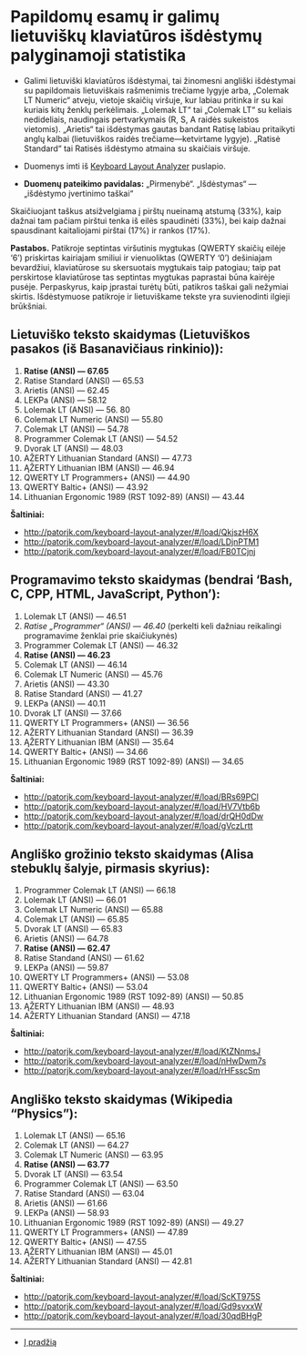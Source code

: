 
# Papildomų esamų ir galimų lietuviškų klaviatūros išdėstymų palyginamoji statistika

+ Galimi lietuviški klaviatūros išdėstymai, tai žinomesni angliški išdėstymai su papildomais lietuviškais rašmenimis trečiame lygyje arba, „Colemak LT Numeric“ atveju, vietoje skaičių viršuje, kur labiau pritinka ir su kai kuriais kitų ženklų perkėlimais. „Lolemak LT“ tai „Colemak LT“ su keliais nedideliais, naudingais pertvarkymais (R, S, A raidės sukeistos vietomis). „Arietis“ tai išdėstymas gautas bandant Ratisę labiau pritaikyti anglų kalbai (lietuviškos raidės trečiame—ketvirtame lygyje). „Ratisė Standard“ tai Ratisės išdėstymo atmaina su skaičiais viršuje.

+ Duomenys imti iš [Keyboard Layout Analyzer](http://patorjk.com/keyboard-layout-analyzer/#/main) puslapio.

+ __Duomenų pateikimo pavidalas:__ „Pirmenybė“. „Išdėstymas“ — „išdėstymo įvertinimo taškai“

Skaičiuojant taškus atsižvelgiama į pirštų nueinamą atstumą (33%), kaip dažnai tam pačiam pirštui tenka iš eilės spaudinėti (33%), bei kaip dažnai spausdinant kaitaliojami pirštai (17%) ir rankos (17%).

__Pastabos.__ Patikroje septintas viršutinis mygtukas (QWERTY skaičių eilėje ‘6’) priskirtas kairiajam smiliui ir vienuoliktas (QWERTY ‘0’) dešiniajam bevardžiui, klaviatūrose su skersuotais mygtukais taip patogiau; taip pat perskirtose klaviatūrose tas septintas mygtukas paprastai būna kairėje pusėje. Perpaskyrus, kaip įprastai turėtų būti, patikros taškai gali nežymiai skirtis. Išdėstymuose patikroje ir lietuviškame tekste yra suvienodinti ilgieji brūkšniai.

## Lietuviško teksto skaidymas (Lietuviškos pasakos (iš Basanavičiaus rinkinio)):

1. __Ratise (ANSI) — 67.65__
2. Ratise Standard (ANSI) — 65.53
3. Arietis (ANSI) — 62.45
4. LEKPa (ANSI) — 58.12
5. Lolemak LT (ANSI) — 56. 80
6. Colemak LT Numeric (ANSI) — 55.80
7. Colemak LT (ANSI) — 54.78
8. Programmer Colemak LT (ANSI) — 54.52
9. Dvorak LT (ANSI) — 48.03
10. AŽERTY Lithuanian Standard (ANSI) — 47.73
11. ĄŽERTY Lithuanian IBM (ANSI) — 46.94
12. QWERTY LT Programmers+ (ANSI) — 44.90
13. QWERTY Baltic+ (ANSI) — 43.92
14. Lithuanian Ergonomic 1989 (RST 1092-89) (ANSI) — 43.44

__Šaltiniai:__

+ http://patorjk.com/keyboard-layout-analyzer/#/load/QkjszH6X
+ http://patorjk.com/keyboard-layout-analyzer/#/load/LDjnPTM1
+ http://patorjk.com/keyboard-layout-analyzer/#/load/FB0TCjnj

## Programavimo teksto skaidymas (bendrai ‘Bash, C, CPP, HTML, JavaScript, Python’):

1. Lolemak LT (ANSI) — 46.51
2. _Ratise „Programmer“ (ANSI) — 46.40_ (perkelti keli dažniau reikalingi programavime ženklai prie skaičiukynės)
3. Programmer Colemak LT (ANSI) — 46.32
4. __Ratise (ANSI) — 46.23__
5. Colemak LT (ANSI) — 46.14
6. Colemak LT Numeric (ANSI) — 45.76
7. Arietis (ANSI) — 43.30
8. Ratise Standard (ANSI) — 41.27
9. LEKPa (ANSI) — 40.11
10. Dvorak LT (ANSI) — 37.66
11. QWERTY LT Programmers+ (ANSI) — 36.56
12. AŽERTY Lithuanian Standard (ANSI) — 36.39
13. ĄŽERTY Lithuanian IBM (ANSI) — 35.64
14. QWERTY Baltic+ (ANSI) — 34.66
15. Lithuanian Ergonomic 1989 (RST 1092-89) (ANSI) — 34.65

__Šaltiniai:__

+ http://patorjk.com/keyboard-layout-analyzer/#/load/BRs69PCl
+ http://patorjk.com/keyboard-layout-analyzer/#/load/HV7Vtb6b
+ http://patorjk.com/keyboard-layout-analyzer/#/load/drQH0dDw
+ http://patorjk.com/keyboard-layout-analyzer/#/load/gVczLrtt

## Angliško grožinio teksto skaidymas (Alisa stebuklų šalyje, pirmasis skyrius):

1. Programmer Colemak LT (ANSI) — 66.18
2. Lolemak LT (ANSI) — 66.01
3. Colemak LT Numeric (ANSI) — 65.88
4. Colemak LT (ANSI) — 65.85
5. Dvorak LT (ANSI) — 65.83
6. Arietis (ANSI) — 64.78
7. __Ratise (ANSI) — 62.47__
8. Ratise Standand (ANSI) — 61.62
9. LEKPa (ANSI) — 59.87
10. QWERTY LT Programmers+ (ANSI) — 53.08
11. QWERTY Baltic+ (ANSI) — 53.04
12. Lithuanian Ergonomic 1989 (RST 1092-89) (ANSI) — 50.85
13. ĄŽERTY Lithuanian IBM (ANSI) — 48.93
14. AŽERTY Lithuanian Standard (ANSI) — 47.18

__Šaltiniai:__

+ http://patorjk.com/keyboard-layout-analyzer/#/load/KtZNnmsJ
+ http://patorjk.com/keyboard-layout-analyzer/#/load/nHwDwm7s
+ http://patorjk.com/keyboard-layout-analyzer/#/load/rHFsscSm

## Angliško teksto skaidymas (Wikipedia “Physics”):

1. Lolemak LT (ANSI) — 65.16
2. Colemak LT (ANSI) — 64.27
3. Colemak LT Numeric (ANSI) — 63.95
4. __Ratise (ANSI) — 63.77__
5. Dvorak LT (ANSI) — 63.54
6. Programmer Colemak LT (ANSI) — 63.50
7. Ratise Standard (ANSI) — 63.04
8. Arietis (ANSI) — 61.66
9. LEKPa (ANSI) — 58.93
10. Lithuanian Ergonomic 1989 (RST 1092-89) (ANSI) — 49.27
11. QWERTY LT Programmers+ (ANSI) — 47.89
12. QWERTY Baltic+ (ANSI) — 47.55
13. ĄŽERTY Lithuanian IBM (ANSI) — 45.01
14. AŽERTY Lithuanian Standard (ANSI) — 42.81

__Šaltiniai:__

+ http://patorjk.com/keyboard-layout-analyzer/#/load/ScKT975S
+ http://patorjk.com/keyboard-layout-analyzer/#/load/Gd9svxxW
+ http://patorjk.com/keyboard-layout-analyzer/#/load/30qdBHgP

-----------------------------------------

+ [Į pradžią](../README.md)


